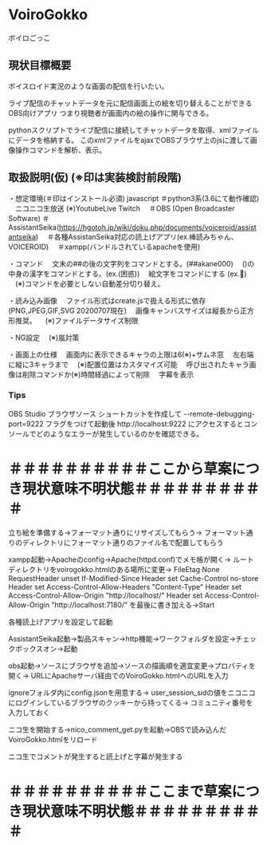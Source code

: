 # VoiroGokko
ボイロごっこ


## 現状目標概要
ボイスロイド実況のような画面の配信を行いたい。

ライブ配信のチャットデータを元に配信画面上の絵を切り替えることができるOBS向けアプリ
つまり視聴者が画面内の絵の操作に関与できる。

pythonスクリプトでライブ配信に接続してチャットデータを取得、xmlファイルにデータを格納する。
このxmlファイルをajaxでOBSブラウザ上のjsに渡して画像操作コマンドを解析、表示。


## 取扱説明(仮) (※印は実装検討前段階)
・想定環境(＃印はインストール必須)
  javascript
  ＃python3系(3.6にて動作確認)
　ニコニコ生放送 (※)YoutubeLive Twitch
　＃OBS (Open Broadcaster Software)
  ＃AssistantSeika(https://hgotoh.jp/wiki/doku.php/documents/voiceroid/assistantseika)
　＃各種AssistanSeika対応の読上げアプリ(ex.棒読みちゃん、VOICEROID)
　＃xampp(バンドルされているapacheを使用)

・コマンド
　文末の##の後の文字列をコマンドとする。(##akane000)
　()の中身の漢字をコマンドとする。(ex.(困惑))
　絵文字をコマンドにする (ex.💃)
　(※)コマンドを必要としない自動差分切り替え。

・読み込み画像
　ファイル形式はcreate.jsで扱える形式に依存(PNG,JPEG,GIF,SVG 20200707現在)
　画像キャンバスサイズは縦長から正方形推奨。
　(※)ファイルデータサイズ制限

・NG設定
　(※)嵐対策

・画面上の仕様
　画面内に表示できるキャラの上限は6(※)+サムネ窓
　左右端に縦に3キャラまで
　(※)配置位置はカスタマイズ可能
　呼び出されたキャラ画像は削除コマンドか(※)時間経過によって削除
　字幕を表示



### Tips
OBS Studio ブラウザソース ショートカットを作成して --remote-debugging-port=9222 フラグをつけて起動後 http://localhost:9222 にアクセスするとコンソールでどのようなエラーが発生しているのかを確認できる。




# ＃＃＃＃＃＃＃＃＃＃ここから草案につき現状意味不明状態＃＃＃＃＃＃＃＃＃＃

立ち絵を準備する→フォーマット通りにリサイズしてもらう→
フォーマット通りのディレクトリにフォーマット通りのファイル名で配置してもらう

xampp起動→Apacheのconfig→Apache(httpd.conf)でメモ帳が開く→
ルートディレクトリをvoirogokko.htmlのある場所に変更→
FileEtag None
RequestHeader unset If-Modified-Since
Header set Cache-Control no-store
Header set Access-Control-Allow-Headers "Content-Type"
Header set Access-Control-Allow-Origin "http://localhost/"
Header set Access-Control-Allow-Origin "http://localhost:7180/"
を最後に書き加える→Start

各種読上げアプリを設定して起動

AssistantSeika起動→製品スキャン→http機能→ワークフォルダを設定→チェックボックスオン→起動

obs起動→ソースにブラウザを追加→ソースの描画順を適宜変更→プロパティを開く→
URLにApacheサーバ経由でのVoiroGokko.htmlへのURLを入力

ignoreフォルダ内にconfig.jsonを用意する→
user_session_sidの値をニコニコにログインしているブラウザのクッキーから持ってくる→
コミュニティ番号を入力しておく

ニコ生を開始する→nico_comment_get.pyを起動→OBSで読み込んだVoiroGokko.htmlをリロード

ニコ生でコメントが発生すると読上げと字幕が発生する

# ＃＃＃＃＃＃＃＃＃＃ここまで草案につき現状意味不明状態＃＃＃＃＃＃＃＃＃＃